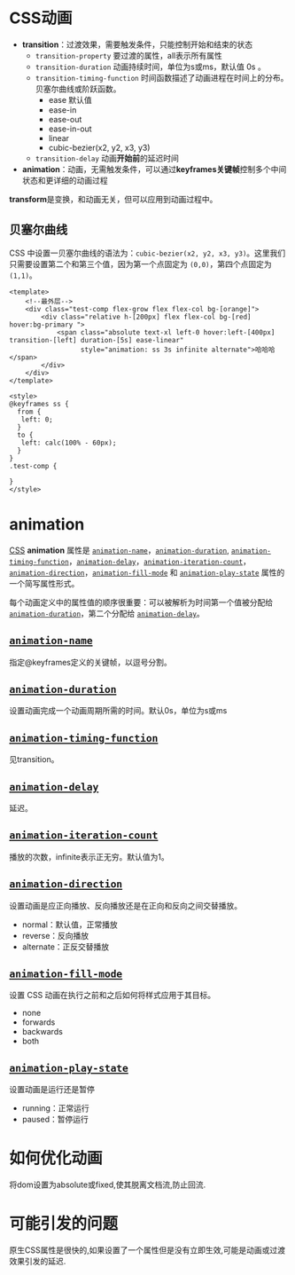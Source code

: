 # CSS动画

- **transition**：过渡效果，需要触发条件，只能控制开始和结束的状态
  - `transition-property` 要过渡的属性，all表示所有属性
  - `transition-duration` 动画持续时间，单位为s或ms，默认值 0s 。
  - `transition-timing-function`  时间函数描述了动画进程在时间上的分布。贝塞尔曲线或阶跃函数。
    - ease 默认值
    - ease-in
    - ease-out
    - ease-in-out
    - linear
    - cubic-bezier(x2, y2, x3, y3)
  - `transition-delay`  动画**开始前**的延迟时间
- **animation**：动画，无需触发条件，可以通过**keyframes关键帧**控制多个中间状态和更详细的动画过程

**transform**是变换，和动画无关，但可以应用到动画过程中。

## 贝塞尔曲线

CSS 中设置一贝塞尔曲线的语法为：`cubic-bezier(x2, y2, x3, y3)`。这里我们只需要设置第二个和第三个值，因为第一个点固定为 `(0,0)`，第四个点固定为 `(1,1)`。

```vue
<template>
	<!--最外层-->
	<div class="test-comp flex-grow flex flex-col bg-[orange]">
		<div class="relative h-[200px] flex flex-col bg-[red] hover:bg-primary ">
			<span class="absolute text-xl left-0 hover:left-[400px] transition-[left] duration-[5s] ease-linear"
			      style="animation: ss 3s infinite alternate">哈哈哈</span>
		</div>
	</div>
</template>

<style>
@keyframes ss {
  from {
   left: 0;
  }
  to {
   left: calc(100% - 60px);
  }
}
.test-comp {

}
</style>
```

# animation

[CSS](https://developer.mozilla.org/zh-CN/docs/Web/CSS) **animation** 属性是 [`animation-name`](https://developer.mozilla.org/zh-CN/docs/Web/CSS/animation-name)，[`animation-duration`](https://developer.mozilla.org/zh-CN/docs/Web/CSS/animation-duration), [`animation-timing-function`](https://developer.mozilla.org/zh-CN/docs/Web/CSS/animation-timing-function)，[`animation-delay`](https://developer.mozilla.org/zh-CN/docs/Web/CSS/animation-delay)，[`animation-iteration-count`](https://developer.mozilla.org/zh-CN/docs/Web/CSS/animation-iteration-count)，[`animation-direction`](https://developer.mozilla.org/zh-CN/docs/Web/CSS/animation-direction)，[`animation-fill-mode`](https://developer.mozilla.org/zh-CN/docs/Web/CSS/animation-fill-mode) 和 [`animation-play-state`](https://developer.mozilla.org/zh-CN/docs/Web/CSS/animation-play-state) 属性的一个简写属性形式。

每个动画定义中的属性值的顺序很重要：可以被解析为时间第一个值被分配给[`animation-duration`](https://developer.mozilla.org/zh-CN/docs/Web/CSS/animation-duration)，第二个分配给 [`animation-delay`](https://developer.mozilla.org/zh-CN/docs/Web/CSS/animation-delay)。

##  [`animation-name`](https://developer.mozilla.org/zh-CN/docs/Web/CSS/animation-name)

指定@keyframes定义的关键帧，以逗号分割。

## [`animation-duration`](https://developer.mozilla.org/zh-CN/docs/Web/CSS/animation-duration)

设置动画完成一个动画周期所需的时间。默认0s，单位为s或ms

## [`animation-timing-function`](https://developer.mozilla.org/zh-CN/docs/Web/CSS/animation-timing-function)

见transition。

## [`animation-delay`](https://developer.mozilla.org/zh-CN/docs/Web/CSS/animation-delay)

延迟。

## [`animation-iteration-count`](https://developer.mozilla.org/zh-CN/docs/Web/CSS/animation-iteration-count)

播放的次数，infinite表示正无穷。默认值为1。

## [`animation-direction`](https://developer.mozilla.org/zh-CN/docs/Web/CSS/animation-direction)

设置动画是应正向播放、反向播放还是在正向和反向之间交替播放。

- normal：默认值，正常播放
- reverse：反向播放
- alternate：正反交替播放

## [`animation-fill-mode`](https://developer.mozilla.org/zh-CN/docs/Web/CSS/animation-fill-mode)

设置 CSS 动画在执行之前和之后如何将样式应用于其目标。

- none
- forwards
- backwards
- both

##  [`animation-play-state`](https://developer.mozilla.org/zh-CN/docs/Web/CSS/animation-play-state)

设置动画是运行还是暂停

- running：正常运行
- paused：暂停运行

# 如何优化动画

将dom设置为absolute或fixed,使其脱离文档流,防止回流.

# 可能引发的问题

原生CSS属性是很快的,如果设置了一个属性但是没有立即生效,可能是动画或过渡效果引发的延迟.













































